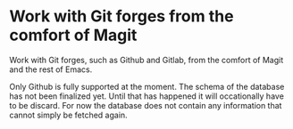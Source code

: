 Work with Git forges from the comfort of Magit
==============================================

Work with Git forges, such as Github and Gitlab, from the comfort
of Magit and the rest of Emacs.

Only Github is fully supported at the moment.  The schema of the
database has not been finalized yet.  Until that has happened it
will occationally have to be discard.  For now the database does
not contain any information that cannot simply be fetched again.
